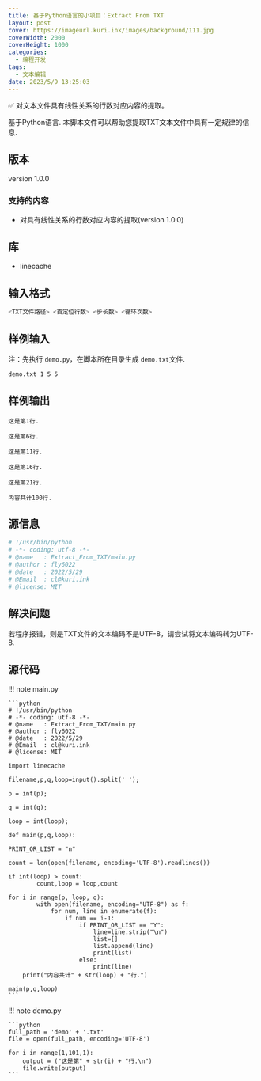 ```yaml
---
title: 基于Python语言的小项目：Extract From TXT
layout: post
cover: https://imageurl.kuri.ink/images/background/111.jpg
coverWidth: 2000
coverHeight: 1000
categories:
  - 编程开发
tags:
  - 文本编辑
date: 2023/5/9 13:25:03
---
```

✅ 对文本文件具有线性关系的行数对应内容的提取。

<!--more-->

基于Python语言. 本脚本文件可以帮助您提取TXT文本文件中具有一定规律的信息.

## 版本

version 1.0.0

### 支持的内容

- 对具有线性关系的行数对应内容的提取(version 1.0.0)

## 库

- linecache

## 输入格式

```bash
<TXT文件路径> <首定位行数> <步长数> <循环次数>
```

## 样例输入

注：先执行 ``demo.py``，在脚本所在目录生成 ``demo.txt``文件.

```bash
demo.txt 1 5 5
```

## 样例输出

```
这是第1行.

这是第6行.

这是第11行.

这是第16行.

这是第21行.

内容共计100行.
```

## 源信息

```python
# !/usr/bin/python
# -*- coding: utf-8 -*-
# @name   : Extract_From_TXT/main.py
# @author : fly6022
# @date   : 2022/5/29
# @Email  : cl@kuri.ink
# @license: MIT
```

## 解决问题

若程序报错，则是TXT文件的文本编码不是UTF-8，请尝试将文本编码转为UTF-8.

## 源代码

!!! note main.py

    ```python
    # !/usr/bin/python
    # -*- coding: utf-8 -*-
    # @name   : Extract_From_TXT/main.py
    # @author : fly6022
    # @date   : 2022/5/29
    # @Email  : cl@kuri.ink
    # @license: MIT

    import linecache

    filename,p,q,loop=input().split(' ');

    p = int(p);

    q = int(q);

    loop = int(loop);

    def main(p,q,loop):

    PRINT_OR_LIST = "n"

    count = len(open(filename, encoding='UTF-8').readlines())

    if int(loop) > count:
            count,loop = loop,count

    for i in range(p, loop, q):
            with open(filename, encoding="UTF-8") as f:
                for num, line in enumerate(f):
                    if num == i-1:
                        if PRINT_OR_LIST == "Y":
                            line=line.strip("\n")
                            list=[]
                            list.append(line)
                            print(list)
                        else:
                            print(line)
        print("内容共计" + str(loop) + "行.")

    main(p,q,loop)
    ```

!!! note demo.py

    ```python
    full_path = 'demo' + '.txt'
    file = open(full_path, encoding='UTF-8')

    for i in range(1,101,1):
        output = ("这是第" + str(i) + "行.\n")
        file.write(output)
    ```
